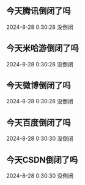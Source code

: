 ## 今天腾讯倒闭了吗

2024-8-28 0:30:28 没倒闭

## 今天米哈游倒闭了吗

2024-8-28 0:30:28 没倒闭

## 今天微博倒闭了吗

2024-8-28 0:30:28 没倒闭

## 今天百度倒闭了吗

2024-8-28 0:30:30 没倒闭

## 今天CSDN倒闭了吗

2024-8-28 0:30:30 没倒闭

